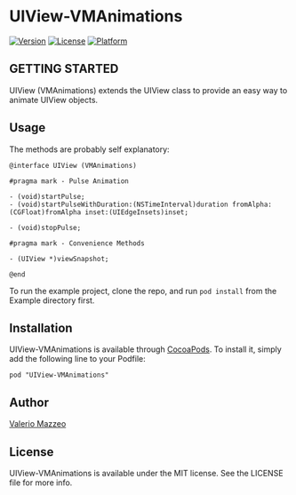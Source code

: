 # UIView-VMAnimations

[![Version](https://img.shields.io/cocoapods/v/UIView-VMAnimations.svg?style=flat)](http://cocoadocs.org/docsets/UIView-VMAnimations)
[![License](https://img.shields.io/cocoapods/l/UIView-VMAnimations.svg?style=flat)](http://cocoadocs.org/docsets/UIView-VMAnimations)
[![Platform](https://img.shields.io/cocoapods/p/UIView-VMAnimations.svg?style=flat)](http://cocoadocs.org/docsets/UIView-VMAnimations)

## GETTING STARTED

UIView (VMAnimations) extends the UIView class to provide an easy way to animate UIView objects.

## Usage

The methods are probably self explanatory:

```
@interface UIView (VMAnimations)

#pragma mark - Pulse Animation

- (void)startPulse;
- (void)startPulseWithDuration:(NSTimeInterval)duration fromAlpha:(CGFloat)fromAlpha inset:(UIEdgeInsets)inset;

- (void)stopPulse;

#pragma mark - Convenience Methods

- (UIView *)viewSnapshot;

@end
```

To run the example project, clone the repo, and run `pod install` from the Example directory first.

## Installation

UIView-VMAnimations is available through [CocoaPods](http://cocoapods.org). To install
it, simply add the following line to your Podfile:

    pod "UIView-VMAnimations"

## Author

[Valerio Mazzeo](https://twitter.com/valeriomazzeo)

## License

UIView-VMAnimations is available under the MIT license. See the LICENSE file for more info.

